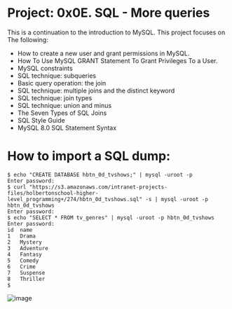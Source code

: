 # Project: 0x0E. SQL - More queries

This is a continuation to the introduction to MySQL. This project focuses on The following:

- How to create a new user and grant permissions in MySQL.
- How To Use MySQL GRANT Statement To Grant Privileges To a User.
- MySQL constraints
- SQL technique: subqueries
- Basic query operation: the join
- SQL technique: multiple joins and the distinct keyword
- SQL technique: join types
- SQL technique: union and minus
- The Seven Types of SQL Joins
- SQL Style Guide
- MySQL 8.0 SQL Statement Syntax

# __How to import a SQL dump__:

```
$ echo "CREATE DATABASE hbtn_0d_tvshows;" | mysql -uroot -p
Enter password: 
$ curl "https://s3.amazonaws.com/intranet-projects-files/holbertonschool-higher-level_programming+/274/hbtn_0d_tvshows.sql" -s | mysql -uroot -p hbtn_0d_tvshows
Enter password: 
$ echo "SELECT * FROM tv_genres" | mysql -uroot -p hbtn_0d_tvshows
Enter password: 
id  name
1   Drama
2   Mystery
3   Adventure
4   Fantasy
5   Comedy
6   Crime
7   Suspense
8   Thriller
$
```
![image](https://github.com/user-attachments/assets/57cd77fb-02ac-4252-8615-f4979876f359)


